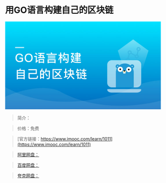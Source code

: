 # 用GO语言构建自己的区块链

![img](../../assets/5fe443050001563c05400304.jpg)

> 简介：

> 价格：免费

> [官方链接：https://www.imooc.com/learn/1011](https://www.imooc.com/learn/1011)

> [阿里网盘：]()

> [百度网盘：]()

> [夸克网盘：]()
